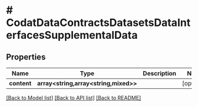 # # CodatDataContractsDatasetsDataInterfacesSupplementalData

## Properties

Name | Type | Description | Notes
------------ | ------------- | ------------- | -------------
**content** | **array<string,array<string,mixed>>** |  | [optional]

[[Back to Model list]](../../README.md#models) [[Back to API list]](../../README.md#endpoints) [[Back to README]](../../README.md)
